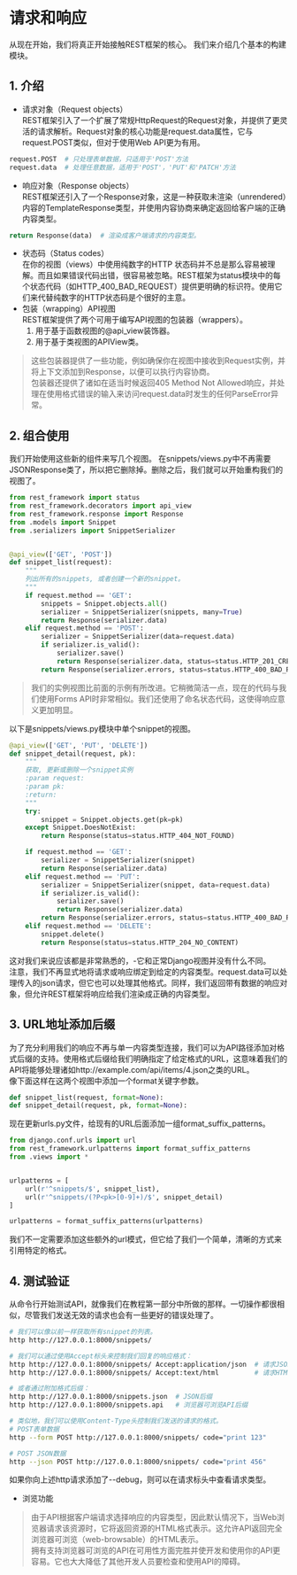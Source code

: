 # 请求和响应
从现在开始，我们将真正开始接触REST框架的核心。 我们来介绍几个基本的构建模块。
## 1. 介绍
+ 请求对象（Request objects）<br>
REST框架引入了一个扩展了常规HttpRequest的Request对象，并提供了更灵活的请求解析。Request对象的核心功能是request.data属性，它与request.POST类似，但对于使用Web API更为有用。
```python
request.POST  # 只处理表单数据，只适用于'POST'方法
request.data  # 处理任意数据，适用于'POST'，'PUT'和'PATCH'方法
```
+ 响应对象（Response objects）<br>
REST框架还引入了一个Response对象，这是一种获取未渲染（unrendered）内容的TemplateResponse类型，并使用内容协商来确定返回给客户端的正确内容类型。
```python
return Response(data)  # 渲染成客户端请求的内容类型。
```
+ 状态码（Status codes）<br>
在你的视图（views）中使用纯数字的HTTP 状态码并不总是那么容易被理解。而且如果错误代码出错，很容易被忽略。REST框架为status模块中的每个状态代码（如HTTP_400_BAD_REQUEST）提供更明确的标识符。使用它们来代替纯数字的HTTP状态码是个很好的主意。
+ 包装（wrapping）API视图<br>
REST框架提供了两个可用于编写API视图的包装器（wrappers）。
  1. 用于基于函数视图的@api_view装饰器。<br>
  2. 用于基于类视图的APIView类。<br>
>这些包装器提供了一些功能，例如确保你在视图中接收到Request实例，并将上下文添加到Response，以便可以执行内容协商。<br>
>包装器还提供了诸如在适当时候返回405 Method Not Allowed响应，并处理在使用格式错误的输入来访问request.data时发生的任何ParseError异常。

## 2. 组合使用
我们开始使用这些新的组件来写几个视图。
在snippets/views.py中不再需要JSONResponse类了，所以把它删除掉。删除之后，我们就可以开始重构我们的视图了。
```python
from rest_framework import status
from rest_framework.decorators import api_view
from rest_framework.response import Response
from .models import Snippet
from .serializers import SnippetSerializer


@api_view(['GET', 'POST'])
def snippet_list(request):
    """
    列出所有的snippets, 或者创建一个新的snippet。
    """
    if request.method == 'GET':
        snippets = Snippet.objects.all()
        serializer = SnippetSerializer(snippets, many=True)
        return Response(serializer.data)
    elif request.method == 'POST':
        serializer = SnippetSerializer(data=request.data)
        if serializer.is_valid():
            serializer.save()
            return Response(serializer.data, status=status.HTTP_201_CREATED)
        return Response(serializer.errors, status=status.HTTP_400_BAD_REQUEST)
```
>我们的实例视图比前面的示例有所改进。它稍微简洁一点，现在的代码与我们使用Forms API时非常相似。我们还使用了命名状态代码，这使得响应意义更加明显。<br>

以下是snippets/views.py模块中单个snippet的视图。
```python
@api_view(['GET', 'PUT', 'DELETE'])
def snippet_detail(request, pk):
    """
    获取, 更新或删除一个snippet实例
    :param request:
    :param pk:
    :return:
    """
    try:
        snippet = Snippet.objects.get(pk=pk)
    except Snippet.DoesNotExist:
        return Response(status=status.HTTP_404_NOT_FOUND)

    if request.method == 'GET':
        serializer = SnippetSerializer(snippet)
        return Response(serializer.data)
    elif request.method == 'PUT':
        serializer = SnippetSerializer(snippet, data=request.data)
        if serializer.is_valid():
            serializer.save()
            return Response(serializer.data)
        return Response(serializer.errors, status=status.HTTP_400_BAD_REQUEST)
    elif request.method == 'DELETE':
        snippet.delete()
        return Response(status=status.HTTP_204_NO_CONTENT)
```
这对我们来说应该都是非常熟悉的，-它和正常Django视图并没有什么不同。<br>
注意，我们不再显式地将请求或响应绑定到给定的内容类型。request.data可以处理传入的json请求，但它也可以处理其他格式。同样，我们返回带有数据的响应对象，但允许REST框架将响应给我们渲染成正确的内容类型。

## 3. URL地址添加后缀
为了充分利用我们的响应不再与单一内容类型连接，我们可以为API路径添加对格式后缀的支持。使用格式后缀给我们明确指定了给定格式的URL，这意味着我们的API将能够处理诸如http://example.com/api/items/4.json之类的URL。<br>
像下面这样在这两个视图中添加一个format关键字参数。
```python
def snippet_list(request, format=None):
def snippet_detail(request, pk, format=None):
```
现在更新urls.py文件，给现有的URL后面添加一组format_suffix_patterns。
```python
from django.conf.urls import url
from rest_framework.urlpatterns import format_suffix_patterns
from .views import *


urlpatterns = [
    url(r'^snippets/$', snippet_list),
    url(r'^snippets/(?P<pk>[0-9]+)/$', snippet_detail)
]

urlpatterns = format_suffix_patterns(urlpatterns)
```
我们不一定需要添加这些额外的url模式，但它给了我们一个简单，清晰的方式来引用特定的格式。

## 4. 测试验证
从命令行开始测试API，就像我们在教程第一部分中所做的那样。一切操作都很相似，尽管我们发送无效的请求也会有一些更好的错误处理了。<br>
```bash
# 我们可以像以前一样获取所有snippet的列表。
http http://127.0.0.1:8000/snippets/

# 我们可以通过使用Accept标头来控制我们回复的响应格式：
http http://127.0.0.1:8000/snippets/ Accept:application/json  # 请求JSON
http http://127.0.0.1:8000/snippets/ Accept:text/html         # 请求HTML

# 或者通过附加格式后缀：
http http://127.0.0.1:8000/snippets.json  # JSON后缀
http http://127.0.0.1:8000/snippets.api   # 浏览器可浏览API后缀

# 类似地，我们可以使用Content-Type头控制我们发送的请求的格式。
# POST表单数据
http --form POST http://127.0.0.1:8000/snippets/ code="print 123"

# POST JSON数据
http --json POST http://127.0.0.1:8000/snippets/ code="print 456"
```
如果你向上述http请求添加了--debug，则可以在请求标头中查看请求类型。

+ 浏览功能<br>
>由于API根据客户端请求选择响应的内容类型，因此默认情况下，当Web浏览器请求该资源时，它将返回资源的HTML格式表示。这允许API返回完全浏览器可浏览（web-browsable）的HTML表示。<br>
拥有支持浏览器可浏览的API在可用性方面完胜并使开发和使用你的API更容易。它也大大降低了其他开发人员要检查和使用API​​的障碍。